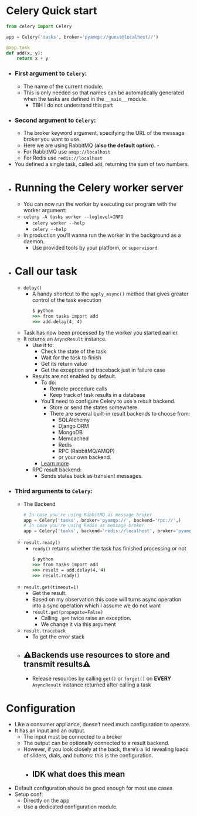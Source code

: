 # Celery Quick start

```py
from celery import Celery

app = Celery('tasks', broker='pyamqp://guest@localhost//')

@app.task
def add(x, y):
    return x + y
```

- ### First argument to `Celery`:
  - The name of the current module.
  - This is only needed so that names can be automatically generated when the tasks are defined in the `__main__` module.
    - TBH I do not understand this part
- ### Second argument to `Celery`:
  - The broker keyword argument, specifying the URL of the message broker you want to use.
  - Here we are using RabbitMQ (**also the default option**). -
  - For RabbitMQ use `amqp://localhost`
  - For Redis use `redis://localhost`
- You defined a single task, called `add`, returning the sum of two numbers.
- # Running the Celery worker server
  - You can now run the worker by executing our program with the worker argument:
  - `celery -A tasks worker --loglevel=INFO`
    - `celery worker --help`
    - `celery --help`
  - In production you’ll wanna run the worker in the background as a daemon.
    - Use provided tools by your platform, or `supervisord`
- # Call our task
  - `delay()`
    - A handy shortcut to the `apply_async()` method that gives greater control of the task execution
      ```cmd
      $ python
      >>> from tasks import add
      >>> add.delay(4, 4)
      ```
  - Task has now been processed by the worker you started earlier.
  - It returns an `AsyncResult` instance.
    - Use it to:
      - Check the state of the task
      - Wait for the task to finish
      - Get its return value
      - Get the exception and traceback just in failure case
    - Results are not enabled by default.
      - To do:
        - Remote procedure calls
        - Keep track of task results in a database
      - You'll need to configure Celery to use a result backend.
        - Store or send the states somewhere.
        - There are several built-in result backends to choose from:
          - SQLAlchemy
          - Django ORM
          - MongoDB
          - Memcached
          - Redis
          - RPC (RabbitMQ/AMQP)
          - or your own backend.
      - [Learn more](https://docs.celeryq.dev/en/latest/userguide/tasks.html#task-result-backends)
    - RPC result backend:
      - Sends states back as transient messages.
- ### Third arguments to `Celery`:
  - The Backend
    ```py
    # In case you're using RabbitMQ as message broker
    app = Celery('tasks', broker='pyamqp://', backend='rpc://',)
    # In case you're using Redis as message broker
    app = Celery('tasks', backend='redis://localhost', broker='pyamqp://')
    ```
  - `result.ready()`
    - `ready()` returns whether the task has finished processing or not
      ```cmd
      $ python
      >>> from tasks import add
      >>> result = add.delay(4, 4)
      >>> result.ready()
      ```
  - `result.get(timeout=1)`
    - Get the result.
    - Based on my observation this code will turns async operation into a sync operation which I assume we do not want
    - `result.get(propagate=False)`
      - Calling `.get` twice raise an exception.
      - We change it via this argument
  - `result.traceback`
    - To get the error stack
  - ## :warning:**Backends use resources to store and transmit results**:warning:
    - Release resources by calling `get()` or `forget()` on **EVERY** `AsyncResult` instance returned after calling a task

# Configuration

- Like a consumer appliance, doesn’t need much configuration to operate.
- It has an input and an output.
  - The input must be connected to a broker
  - The output can be optionally connected to a result backend.
  - However, if you look closely at the back, there’s a lid revealing loads of sliders, dials, and buttons: this is the configuration.
    - ## **IDK what does this mean**
- Default configuration should be good enough for most use cases
- Setup conf:
  - Directly on the app
  - Use a dedicated configuration module.
